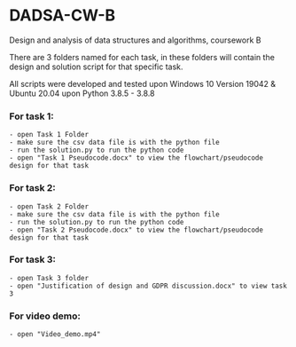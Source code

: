 # DADSA-CW-B
Design and analysis of data structures and algorithms, coursework B

There are 3 folders named for each task, in these folders will contain the design and solution
script for that specific task.

All scripts were developed and tested upon Windows 10 Version 19042 & Ubuntu 20.04 upon Python 3.8.5 - 3.8.8 

### For task 1:
    - open Task 1 Folder
    - make sure the csv data file is with the python file
    - run the solution.py to run the python code
    - open "Task 1 Pseudocode.docx" to view the flowchart/pseudocode design for that task

### For task 2:
    - open Task 2 Folder
    - make sure the csv data file is with the python file
    - run the solution.py to run the python code
    - open "Task 2 Pseudocode.docx" to view the flowchart/pseudocode design for that task

### For task 3:
    - open Task 3 folder
    - open "Justification of design and GDPR discussion.docx" to view task 3

### For video demo:
    - open "Video_demo.mp4"
